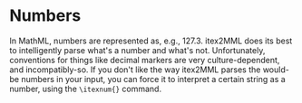 # Numbers

In MathML, numbers are represented as, e.g., <mn>127.3</mn>. itex2MML does its best to intelligently parse what's a number and what's not. Unfortunately, conventions for things like decimal markers are very culture-dependent, and incompatibly-so. If you don't like the way itex2MML parses the would-be numbers in your input, you can force it to interpret a certain string as a number, using the `\itexnum{}` command.
